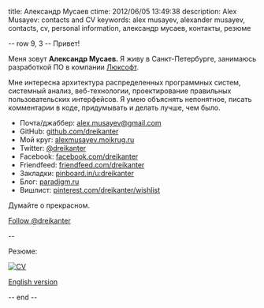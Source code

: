 title: Александр Мусаев
ctime: 2012/06/05 13:49:38
description: Alex Musayev: contacts and CV
keywords: alex musayev, alexander musayev, contacts, cv, personal information, александр мусаев, контакты, резюме

-- row 9, 3 --
Привет!

Меня зовут **Александр Мусаев.** Я живу в Санкт-Петербурге, занимаюсь разработкой ПО в компании [Люксофт](http://luxoft.ru).

Мне интересна архитектура распределенных программных систем, системный анализ, веб-технологии, проектирование правильных пользовательских интерфейсов. Я умею объяснять непонятное, писать комментарии в коде, придумывать и делать лучше, чем было.

* Почта/джаббер: [alex.musayev@gmail.com](mailto:alex.musayev@gmail.com)
* GitHub: [github.com/dreikanter](https://github.com/dreikanter)
* Мой круг: [alexmusayev.moikrug.ru](http://alexmusayev.moikrug.ru)
* Twitter: [@dreikanter](http://twitter.com/dreikanter)
* Facebook: [facebook.com/dreikanter](http://facebook.com/dreikanter)
* Friendfeed: [friendfeed.com/dreikanter](http://friendfeed.com/dreikanter)
* Закладки: [pinboard.in/u:dreikanter](http://pinboard.in/u:dreikanter)
* Блог: [paradigm.ru](http://paradigm.ru)
* Вишлист: [pinterest.com/dreikanter/wishlist](http://pinterest.com/dreikanter/wishlist)

Думайте о прекрасном.

<a href="https://twitter.com/dreikanter" class="twitter-follow-button" data-show-count="false" data-lang="en">Follow @dreikanter</a>
<script>!function(d,s,id){var js,fjs=d.getElementsByTagName(s)[0];if(!d.getElementById(id)){js=d.createElement(s);js.id=id;js.src="//platform.twitter.com/widgets.js";fjs.parentNode.insertBefore(js,fjs);}}(document,"script","twitter-wjs");</script>

--

Резюме:

[![CV](/img/cv.png)](/cv-ru.html)

[English version](/cv-en.html)

-- end --
